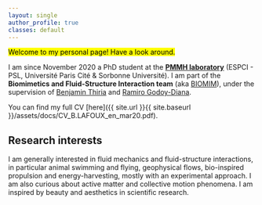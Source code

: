 ```yaml
---
layout: single
author_profile: true
classes: default
---
```


<mark>Welcome to my personal page! Have a look around.</mark>



I am since November 2020 a PhD student at the [**PMMH laboratory**](https://www.pmmh.espci.fr/?-Le-laboratoire-) (ESPCI - PSL, Université Paris Cité & Sorbonne Université).
I am part of the **Biomimetics and Fluid-Structure Interaction team** (aka [BIOMIM](https://www.pmmh.espci.fr/Biomimetics-and-Fluid-Structure-Interaction)), under the supervision of [Benjamin Thiria](https://scholar.google.be/citations?user=Ho7KLfUAAAAJ&hl=fr) and [Ramiro Godoy-Diana](https://blog.espci.fr/ramiro/).

You can find my full CV [here]({{ site.url }}{{ site.baseurl }}/assets/docs/CV_B.LAFOUX_en_mar20.pdf).

## Research interests

I am generally interested in fluid mechanics and fluid-structure interactions, in particular animal swimming and flying, geophysical flows, bio-inspired propulsion and energy-harvesting, mostly with an experimental approach. I am also curious about active matter and collective motion phenomena. I am inspired by beauty and aesthetics in scientific research. 